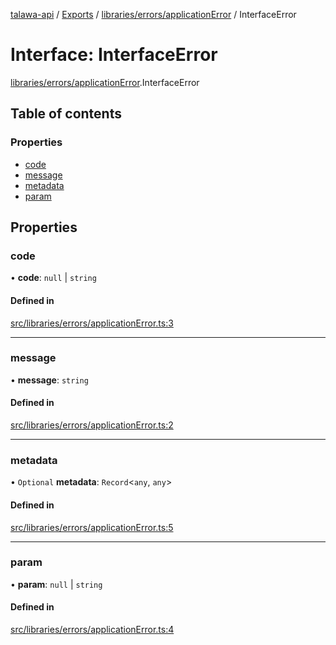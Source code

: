[talawa-api](../README.md) / [Exports](../modules.md) / [libraries/errors/applicationError](../modules/libraries_errors_applicationError.md) / InterfaceError

# Interface: InterfaceError

[libraries/errors/applicationError](../modules/libraries_errors_applicationError.md).InterfaceError

## Table of contents

### Properties

- [code](libraries_errors_applicationError.InterfaceError.md#code)
- [message](libraries_errors_applicationError.InterfaceError.md#message)
- [metadata](libraries_errors_applicationError.InterfaceError.md#metadata)
- [param](libraries_errors_applicationError.InterfaceError.md#param)

## Properties

### code

• **code**: ``null`` \| `string`

#### Defined in

[src/libraries/errors/applicationError.ts:3](https://github.com/PalisadoesFoundation/talawa-api/blob/612a320/src/libraries/errors/applicationError.ts#L3)

___

### message

• **message**: `string`

#### Defined in

[src/libraries/errors/applicationError.ts:2](https://github.com/PalisadoesFoundation/talawa-api/blob/612a320/src/libraries/errors/applicationError.ts#L2)

___

### metadata

• `Optional` **metadata**: `Record`\<`any`, `any`\>

#### Defined in

[src/libraries/errors/applicationError.ts:5](https://github.com/PalisadoesFoundation/talawa-api/blob/612a320/src/libraries/errors/applicationError.ts#L5)

___

### param

• **param**: ``null`` \| `string`

#### Defined in

[src/libraries/errors/applicationError.ts:4](https://github.com/PalisadoesFoundation/talawa-api/blob/612a320/src/libraries/errors/applicationError.ts#L4)
